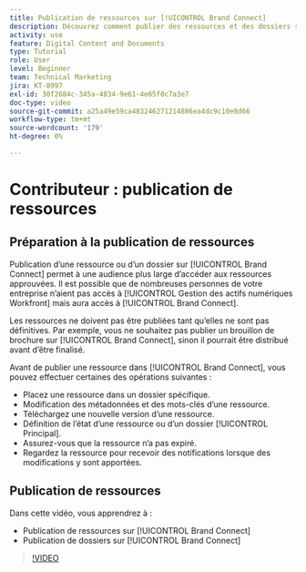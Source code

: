 ```yaml
---
title: Publication de ressources sur [!UICONTROL Brand Connect]
description: Découvrez comment publier des ressources et des dossiers sur [!UICONTROL Brand Connect] in [!UICONTROL Gestion des actifs numériques Workfront].
activity: use
feature: Digital Content and Documents
type: Tutorial
role: User
level: Beginner
team: Technical Marketing
jira: KT-8997
exl-id: 30f2684c-345a-4834-9e61-4e65f0c7a3e7
doc-type: video
source-git-commit: a25a49e59ca483246271214886ea4dc9c10e8d66
workflow-type: tm+mt
source-wordcount: '179'
ht-degree: 0%

---
```


# Contributeur : publication de ressources

## Préparation à la publication de ressources

Publication d’une ressource ou d’un dossier sur [!UICONTROL Brand Connect] permet à une audience plus large d’accéder aux ressources approuvées. Il est possible que de nombreuses personnes de votre entreprise n’aient pas accès à [!UICONTROL Gestion des actifs numériques Workfront] mais aura accès à [!UICONTROL Brand Connect].

Les ressources ne doivent pas être publiées tant qu’elles ne sont pas définitives. Par exemple, vous ne souhaitez pas publier un brouillon de brochure sur [!UICONTROL Brand Connect], sinon il pourrait être distribué avant d’être finalisé.

Avant de publier une ressource dans [!UICONTROL Brand Connect], vous pouvez effectuer certaines des opérations suivantes :

* Placez une ressource dans un dossier spécifique.
* Modification des métadonnées et des mots-clés d’une ressource.
* Téléchargez une nouvelle version d’une ressource.
* Définition de l’état d’une ressource ou d’un dossier [!UICONTROL Principal].
* Assurez-vous que la ressource n’a pas expiré.
* Regardez la ressource pour recevoir des notifications lorsque des modifications y sont apportées.

## Publication de ressources

Dans cette vidéo, vous apprendrez à :

* Publication de ressources sur [!UICONTROL Brand Connect]
* Publication de dossiers sur [!UICONTROL Brand Connect]

>[!VIDEO](https://video.tv.adobe.com/v/335257/?quality=12&learn=on)
